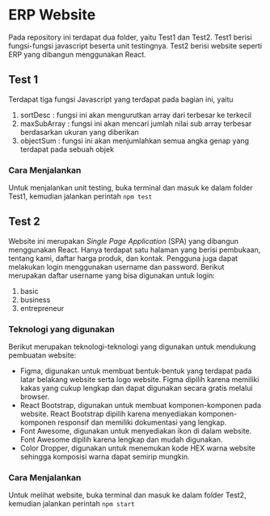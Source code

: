 # ERP Website

Pada repository ini terdapat dua folder, yaitu Test1 dan Test2. Test1 berisi fungsi-fungsi javascript beserta unit testingnya. Test2 berisi website seperti ERP yang dibangun menggunakan React.

## Test 1

Terdapat tiga fungsi Javascript yang terdapat pada bagian ini, yaitu
1. sortDesc       : fungsi ini akan mengurutkan array dari terbesar ke terkecil
2. maxSubArray    : fungsi ini akan mencari jumlah nilai sub array terbesar berdasarkan ukuran yang diberikan
3. objectSum      : fungsi ini akan menjumlahkan semua angka genap yang terdapat pada sebuah objek

### Cara Menjalankan

Untuk menjalankan unit testing, buka terminal dan masuk ke dalam folder Test1, kemudian jalankan perintah
`npm test`

## Test 2

Website ini merupakan _Single Page Application_ (SPA) yang dibangun menggunakan React. Hanya terdapat satu halaman yang berisi pembukaan, tentang kami, daftar harga produk, dan kontak. Pengguna juga dapat melakukan login menggunakan username dan password. Berikut merupakan daftar username yang bisa digunakan untuk login:
1. basic
2. business
3. entrepreneur

### Teknologi yang digunakan

Berikut merupakan teknologi-teknologi yang digunakan untuk mendukung pembuatan website:
* Figma, digunakan untuk membuat bentuk-bentuk yang terdapat pada latar belakang website serta logo website. Figma dipilih karena memiliki kakas yang cukup lengkap dan dapat digunakan secara gratis melalui browser.
* React Bootstrap, digunakan untuk membuat komponen-komponen pada website. React Bootstrap dipilih karena menyediakan komponen-komponen responsif dan memiliki dokumentasi yang lengkap.
* Font Awesome, digunakan untuk menyediakan ikon di dalam website. Font Awesome dipilih karena lengkap dan mudah digunakan.
* Color Dropper, digunakan untuk menemukan kode HEX warna website sehingga komposisi warna dapat semirip mungkin.

### Cara Menjalankan

Untuk melihat website, buka terminal dan masuk ke dalam folder Test2, kemudian jalankan perintah
`npm start`
